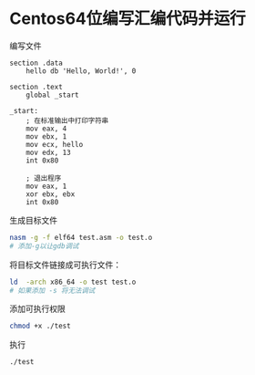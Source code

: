 # Centos64位编写汇编代码并运行

编写文件

```6502&#x20;assembly
section .data
    hello db 'Hello, World!', 0

section .text
    global _start

_start:
    ; 在标准输出中打印字符串
    mov eax, 4
    mov ebx, 1
    mov ecx, hello
    mov edx, 13
    int 0x80

    ; 退出程序
    mov eax, 1
    xor ebx, ebx
    int 0x80
```

生成目标文件

```bash
nasm -g -f elf64 test.asm -o test.o
# 添加-g以让gdb调试
```

将目标文件链接成可执行文件：

```bash
ld  -arch x86_64 -o test test.o
# 如果添加 -s 将无法调试
```

添加可执行权限

```bash
chmod +x ./test
```

执行

```6502&#x20;assembly
./test
```
